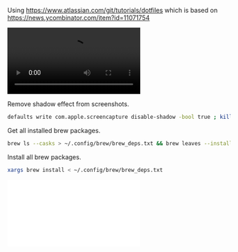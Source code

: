 Using https://www.atlassian.com/git/tutorials/dotfiles which is based on https://news.ycombinator.com/item?id=11071754

![vid](.config/hypr/preview/desk.mp4)

Remove shadow effect from screenshots.

```sh
defaults write com.apple.screencapture disable-shadow -bool true ; killall SystemUIServer
```

Get all installed brew packages.

```sh
brew ls --casks > ~/.config/brew/brew_deps.txt && brew leaves --installed-on-request >> ~/.config/brew/brew_deps.txt
```

Install all brew packages.

```sh
xargs brew install < ~/.config/brew/brew_deps.txt   
```




![](.config/brew/brew_deps.txt)

